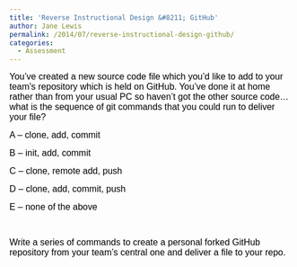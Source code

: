 ```yaml
---
title: 'Reverse Instructional Design &#8211; GitHub'
author: Jane Lewis
permalink: /2014/07/reverse-instructional-design-github/
categories:
  - Assessment
---
```

<span style="color: #000000;"><span style="font-family: Calibri,sans-serif;"><span style="font-size: medium;">You&#8217;ve created a new source code file which you&#8217;d like to add to your team&#8217;s repository which is held on GitHub. You&#8217;ve done it at home rather than from your usual PC so haven&#8217;t got the other source code&#8230; what is the sequence of git commands that you could run to deliver your file?</span></span></span>

<span style="color: #000000;"><span style="font-family: Calibri,sans-serif;"><span style="font-size: medium;">A &#8211; clone, add, commit</span></span></span>

<span style="color: #000000;"><span style="font-family: Calibri,sans-serif;"><span style="font-size: medium;">B &#8211; init, add, commit</span></span></span>

<span style="color: #000000;"><span style="font-family: Calibri,sans-serif;"><span style="font-size: medium;">C &#8211; clone, remote add, push</span></span></span>

<span style="color: #000000;"><span style="font-family: Calibri,sans-serif;"><span style="font-size: medium;">D &#8211; clone, add, commit, push</span></span></span>

<span style="color: #000000;"><span style="font-family: Calibri,sans-serif;"><span style="font-size: medium;">E &#8211; none of the above</span></span></span>

&nbsp;

<span style="color: #000000;"><span style="font-family: Calibri,sans-serif;"><span style="font-size: medium;">Write a series of commands to create a personal forked GitHub repository from your team&#8217;s central one and deliver a file to your repo.</span></span></span>
